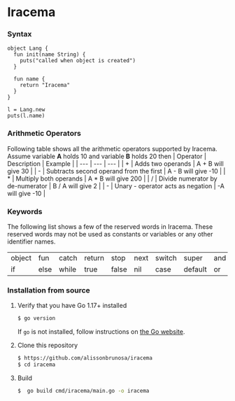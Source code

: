


# Iracema
### Syntax

```iracema
object Lang {
  fun init(name String) {
    puts("called when object is created")
  }

  fun name {
    return "Iracema"
  }
}

l = Lang.new
puts(l.name)

```
### Arithmetic Operators
Following table shows all the arithmetic operators supported by Iracema. Assume variable **A** holds 10 and variable **B** holds 20 then
| Operator | Description | Example |
| --- | --- | --- |
| +   | Adds two operands | A + B will give 30 |
| -   | Subtracts second operand from the first | A - B will give -10 |
| *   | Multiply both operands | A * B will give 200 |
| /   | Divide numerator by de-numerator | B / A will give 2 |
| -   | Unary - operator acts as negation | -A will give -10 |

### Keywords
The following list shows a few of the reserved words in Iracema. These reserved words may not be used as constants or variables or any other identifier names.

<table>
<body>
 <tr>
    <td>object</td>
    <td>fun</td>
    <td>catch</td>
    <td>return</td>
    <td>stop</td>
    <td>next</td>
    <td>switch</td>
    <td>super</td>
    <td>and</td>
  </tr>
  <tr>
    <td>if</td>
    <td>else</td>
    <td>while</td>
    <td>true</td>
    <td>false</td>
    <td>nil</td>
    <td>case</td>
    <td>default</td>
    <td>or</td>
  </tr>
</tbody>
</table>



### Installation from source

1. Verify that you have Go 1.17+ installed

   ```sh
   $ go version
   ```

   If `go` is not installed, follow instructions on [the Go website](https://golang.org/doc/install).

2. Clone this repository

   ```sh
   $ https://github.com/alissonbrunosa/iracema
   $ cd iracema
   ```

3. Build

   ```sh
   $  go build cmd/iracema/main.go -o iracema
   ```
